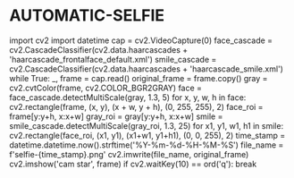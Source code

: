 # AUTOMATIC-SELFIE
import cv2
import datetime
cap = cv2.VideoCapture(0)
face_cascade = cv2.CascadeClassifier(cv2.data.haarcascades + 'haarcascade_frontalface_default.xml')
smile_cascade = cv2.CascadeClassifier(cv2.data.haarcascades + 'haarcascade_smile.xml')
while True:
    _, frame = cap.read()
    original_frame = frame.copy()
    gray = cv2.cvtColor(frame, cv2.COLOR_BGR2GRAY)
    face = face_cascade.detectMultiScale(gray, 1.3, 5)
    for x, y, w, h in face:
        cv2.rectangle(frame, (x, y), (x + w, y + h), (0, 255, 255), 2)
        face_roi = frame[y:y+h, x:x+w]
        gray_roi = gray[y:y+h, x:x+w]
        smile = smile_cascade.detectMultiScale(gray_roi, 1.3, 25)
        for x1, y1, w1, h1 in smile:
            cv2.rectangle(face_roi, (x1, y1), (x1+w1, y1+h1), (0, 0, 255), 2)
            time_stamp = datetime.datetime.now().strftime('%Y-%m-%d-%H-%M-%S')
            file_name = f'selfie-{time_stamp}.png'
            cv2.imwrite(file_name, original_frame)
    cv2.imshow('cam star', frame)
    if cv2.waitKey(10) == ord('q'):
        break
